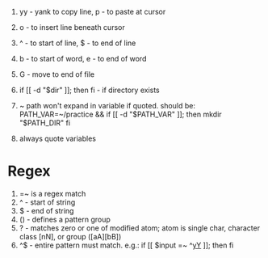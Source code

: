 
1. yy - yank to copy line, p - to paste at cursor
1. o - to insert line beneath cursor

1. ^ - to start of line, $ - to end of line
1. b - to start of word, e - to end of word
1. G - move to end of file

1. if [[ -d "$dir" ]]; then fi - if directory exists
1. ~ path won't expand in variable if quoted. 
  should be: PATH_VAR=~/practice && if [[ -d "$PATH_VAR" ]]; then mkdir "$PATH_DIR" fi 
1. always quote variables

# Regex
1. =~ is a regex match 
1. ^ - start of string
1. $ - end of string
1. (<pattern>) - defines a pattern group
1. ? - matches zero or one of modified atom; atom is single char, character class [nN], or group ([aA][bB])
1. ^<pattern>$ - entire pattern must match. e.g.:
  if [[ $input =~ ^[yY]([eE][sS]) ]]; then fi

